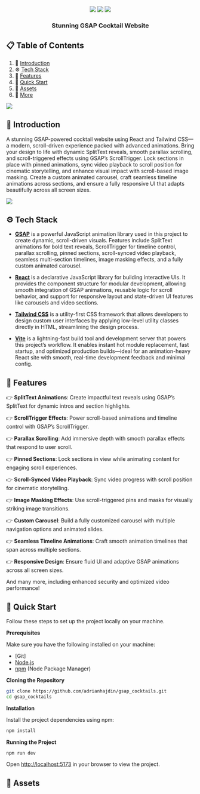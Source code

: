<div align="center">

   <div>
    <img src="https://img.shields.io/badge/-React-blue?style=for-the-badge&logo=react&logoColor=white" />
    <img src="https://img.shields.io/badge/-GSAP-88CE02?style=for-the-badge&logo=greensock&logoColor=white" />
    <img src="https://img.shields.io/badge/-Tailwind_CSS-38B2AC?style=for-the-badge&logo=tailwind-css&logoColor=white" />
  </div>

  <h3 align="center">Stunning GSAP Cocktail Website</h3>

</div>

## 📋 <a name="table">Table of Contents</a>

1. 🤖 [Introduction](#introduction)
2. ⚙️ [Tech Stack](#tech-stack)
3. 🔋 [Features](#features)
4. 🤸 [Quick Start](#quick-start)
5. 🔗 [Assets](#links)
6. 🚀 [More](#more)

<a href="/" target="_blank"><img src="https://github.com/sujatagunale/EasyRead/assets/151519281/1736fca5-a031-4854-8c09-bc110e3bc16d" /></a>

## <a name="introduction">🤖 Introduction</a>

A stunning GSAP-powered cocktail website using React and Tailwind CSS—a modern, scroll-driven experience packed with advanced animations. Bring your design to life with dynamic SplitText reveals, smooth parallax scrolling, and scroll-triggered effects using GSAP’s ScrollTrigger. Lock sections in place with pinned animations, sync video playback to scroll position for cinematic storytelling, and enhance visual impact with scroll-based image masking. Create a custom animated carousel, craft seamless timeline animations across sections, and ensure a fully responsive UI that adapts beautifully across all screen sizes.

<a href="/" target="_blank"><img src="https://github.com/sujatagunale/EasyRead/assets/151519281/618f4872-1e10-42da-8213-1d69e486d02e" /></a>

## <a name="tech-stack">⚙️ Tech Stack</a>

- **[GSAP](https://gsap.com/)** is a powerful JavaScript animation library used in this project to create dynamic, scroll-driven visuals. Features include SplitText animations for bold text reveals, ScrollTrigger for timeline control, parallax scrolling, pinned sections, scroll-synced video playback, seamless multi-section timelines, image masking effects, and a fully custom animated carousel.

- **[React](https://react.dev/)** is a declarative JavaScript library for building interactive UIs. It provides the component structure for modular development, allowing smooth integration of GSAP animations, reusable logic for scroll behavior, and support for responsive layout and state-driven UI features like carousels and video sections.

- **[Tailwind CSS](https://tailwindcss.com/)** is a utility-first CSS framework that allows developers to design custom user interfaces by applying low-level utility classes directly in HTML, streamlining the design process.

- **[Vite](https://vitejs.dev/)** is a lightning-fast build tool and development server that powers this project’s workflow. It enables instant hot module replacement, fast startup, and optimized production builds—ideal for an animation-heavy React site with smooth, real-time development feedback and minimal config.

## <a name="features">🔋 Features</a>

👉 **SplitText Animations**: Create impactful text reveals using GSAP’s SplitText for dynamic intros and section highlights.

👉 **ScrollTrigger Effects**: Power scroll-based animations and timeline control with GSAP’s ScrollTrigger.

👉 **Parallax Scrolling**: Add immersive depth with smooth parallax effects that respond to user scroll.

👉 **Pinned Sections**: Lock sections in view while animating content for engaging scroll experiences.

👉 **Scroll-Synced Video Playback**: Sync video progress with scroll position for cinematic storytelling.

👉 **Image Masking Effects**: Use scroll-triggered pins and masks for visually striking image transitions.

👉 **Custom Carousel**: Build a fully customized carousel with multiple navigation options and animated slides.

👉 **Seamless Timeline Animations**: Craft smooth animation timelines that span across multiple sections.

👉 **Responsive Design**: Ensure fluid UI and adaptive GSAP animations across all screen sizes.

And many more, including enhanced security and optimized video performance!

## <a name="quick-start">🤸 Quick Start</a>

Follow these steps to set up the project locally on your machine.

**Prerequisites**

Make sure you have the following installed on your machine:

- [Git]
- [Node.js](https://nodejs.org/en)
- [npm](https://www.npmjs.com/) (Node Package Manager)

**Cloning the Repository**

```bash
git clone https://github.com/adrianhajdin/gsap_cocktails.git
cd gsap_cocktails
```

**Installation**

Install the project dependencies using npm:

```bash
npm install
```

**Running the Project**

```bash
npm run dev
```

Open [http://localhost:5173](http://localhost:5173) in your browser to view the project.

## <a name="links">🔗 Assets</a>
